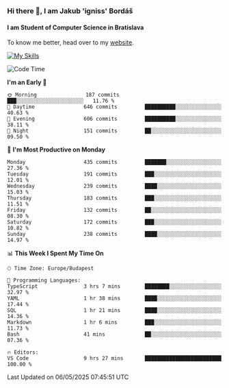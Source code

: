 ### Hi there 👋, I am Jakub 'igniss' Bordáš

#### I am Student of Computer Science in Bratislava
To know me better, head over to my [website](https://bordas.sk).

[![My Skills](https://skillicons.dev/icons?i=js,typescript,html,css,figma,svelte,vue,next,postgresql,nest,express,nodejs)](https://bordas.sk)


<!--START_SECTION:waka-->
![Code Time](http://img.shields.io/badge/Code%20Time-1%2C872%20hrs%2011%20mins-blue)

**I'm an Early 🐤** 

```text
🌞 Morning                187 commits         ███░░░░░░░░░░░░░░░░░░░░░░   11.76 % 
🌆 Daytime                646 commits         ██████████░░░░░░░░░░░░░░░   40.63 % 
🌃 Evening                606 commits         ██████████░░░░░░░░░░░░░░░   38.11 % 
🌙 Night                  151 commits         ██░░░░░░░░░░░░░░░░░░░░░░░   09.50 % 
```
📅 **I'm Most Productive on Monday** 

```text
Monday                   435 commits         ███████░░░░░░░░░░░░░░░░░░   27.36 % 
Tuesday                  191 commits         ███░░░░░░░░░░░░░░░░░░░░░░   12.01 % 
Wednesday                239 commits         ████░░░░░░░░░░░░░░░░░░░░░   15.03 % 
Thursday                 183 commits         ███░░░░░░░░░░░░░░░░░░░░░░   11.51 % 
Friday                   132 commits         ██░░░░░░░░░░░░░░░░░░░░░░░   08.30 % 
Saturday                 172 commits         ███░░░░░░░░░░░░░░░░░░░░░░   10.82 % 
Sunday                   238 commits         ████░░░░░░░░░░░░░░░░░░░░░   14.97 % 
```


📊 **This Week I Spent My Time On** 

```text
🕑︎ Time Zone: Europe/Budapest

💬 Programming Languages: 
TypeScript               3 hrs 7 mins        ████████░░░░░░░░░░░░░░░░░   32.97 % 
YAML                     1 hr 38 mins        ████░░░░░░░░░░░░░░░░░░░░░   17.44 % 
SQL                      1 hr 21 mins        ████░░░░░░░░░░░░░░░░░░░░░   14.36 % 
Markdown                 1 hr 6 mins         ███░░░░░░░░░░░░░░░░░░░░░░   11.73 % 
Bash                     41 mins             ██░░░░░░░░░░░░░░░░░░░░░░░   07.36 % 

🔥 Editors: 
VS Code                  9 hrs 27 mins       █████████████████████████   100.00 % 
```


 Last Updated on 06/05/2025 07:45:51 UTC
<!--END_SECTION:waka-->
